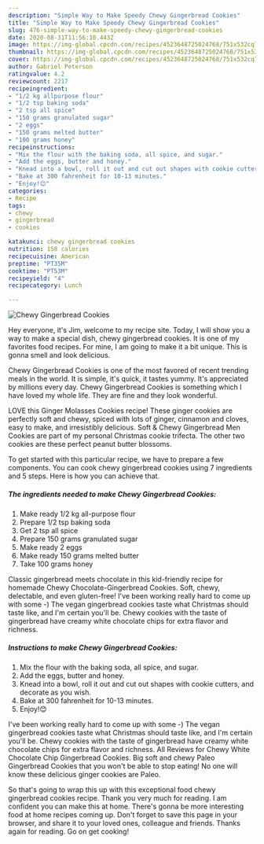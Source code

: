 ```yaml
---
description: "Simple Way to Make Speedy Chewy Gingerbread Cookies"
title: "Simple Way to Make Speedy Chewy Gingerbread Cookies"
slug: 476-simple-way-to-make-speedy-chewy-gingerbread-cookies
date: 2020-08-31T11:56:10.443Z
image: https://img-global.cpcdn.com/recipes/4523648725024768/751x532cq70/chewy-gingerbread-cookies-recipe-main-photo.jpg
thumbnail: https://img-global.cpcdn.com/recipes/4523648725024768/751x532cq70/chewy-gingerbread-cookies-recipe-main-photo.jpg
cover: https://img-global.cpcdn.com/recipes/4523648725024768/751x532cq70/chewy-gingerbread-cookies-recipe-main-photo.jpg
author: Gabriel Peterson
ratingvalue: 4.2
reviewcount: 2217
recipeingredient:
- "1/2 kg allpurpose flour"
- "1/2 tsp baking soda"
- "2 tsp all spice"
- "150 grams granulated sugar"
- "2 eggs"
- "150 grams melted butter"
- "100 grams honey"
recipeinstructions:
- "Mix the flour with the baking soda, all spice, and sugar."
- "Add the eggs, butter and honey."
- "Knead into a bowl, roll it out and cut out shapes with cookie cutters, and decorate as you wish."
- "Bake at 300 fahrenheit for 10-13 minutes."
- "Enjoy!😊"
categories:
- Recipe
tags:
- chewy
- gingerbread
- cookies

katakunci: chewy gingerbread cookies 
nutrition: 158 calories
recipecuisine: American
preptime: "PT35M"
cooktime: "PT53M"
recipeyield: "4"
recipecategory: Lunch

---
```



![Chewy Gingerbread Cookies](https://img-global.cpcdn.com/recipes/4523648725024768/751x532cq70/chewy-gingerbread-cookies-recipe-main-photo.jpg)

Hey everyone, it's Jim, welcome to my recipe site. Today, I will show you a way to make a special dish, chewy gingerbread cookies. It is one of my favorites food recipes. For mine, I am going to make it a bit unique. This is gonna smell and look delicious.

Chewy Gingerbread Cookies is one of the most favored of recent trending meals in the world. It is simple, it's quick, it tastes yummy. It's appreciated by millions every day. Chewy Gingerbread Cookies is something which I have loved my whole life. They are fine and they look wonderful.

LOVE this Ginger Molasses Cookies recipe! These ginger cookies are perfectly soft and chewy, spiced with lots of ginger, cinnamon and cloves, easy to make, and irresistibly delicious. Soft &amp; Chewy Gingerbread Men Cookies are part of my personal Christmas cookie trifecta. The other two cookies are these perfect peanut butter blossoms.


To get started with this particular recipe, we have to prepare a few components. You can cook chewy gingerbread cookies using 7 ingredients and 5 steps. Here is how you can achieve that.

<!--inarticleads1-->

##### The ingredients needed to make Chewy Gingerbread Cookies:

1. Make ready 1/2 kg all-purpose flour
1. Prepare 1/2 tsp baking soda
1. Get 2 tsp all spice
1. Prepare 150 grams granulated sugar
1. Make ready 2 eggs
1. Make ready 150 grams melted butter
1. Take 100 grams honey


Classic gingerbread meets chocolate in this kid-friendly recipe for homemade Chewy Chocolate-Gingerbread Cookies. Soft, chewy, delectable, and even gluten-free! I&#39;ve been working really hard to come up with some -) The vegan gingerbread cookies taste what Christmas should taste like, and I&#39;m certain you&#39;ll be. Chewy cookies with the taste of gingerbread have creamy white chocolate chips for extra flavor and richness. 

<!--inarticleads2-->

##### Instructions to make Chewy Gingerbread Cookies:

1. Mix the flour with the baking soda, all spice, and sugar.
1. Add the eggs, butter and honey.
1. Knead into a bowl, roll it out and cut out shapes with cookie cutters, and decorate as you wish.
1. Bake at 300 fahrenheit for 10-13 minutes.
1. Enjoy!😊


I&#39;ve been working really hard to come up with some -) The vegan gingerbread cookies taste what Christmas should taste like, and I&#39;m certain you&#39;ll be. Chewy cookies with the taste of gingerbread have creamy white chocolate chips for extra flavor and richness. All Reviews for Chewy White Chocolate Chip Gingerbread Cookies. Big soft and chewy Paleo Gingerbread Cookies that you won&#39;t be able to stop eating! No one will know these delicious ginger cookies are Paleo. 

So that's going to wrap this up with this exceptional food chewy gingerbread cookies recipe. Thank you very much for reading. I am confident you can make this at home. There's gonna be more interesting food at home recipes coming up. Don't forget to save this page in your browser, and share it to your loved ones, colleague and friends. Thanks again for reading. Go on get cooking!
